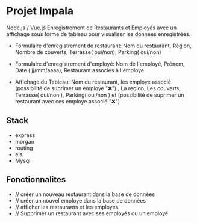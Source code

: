 # Projet Impala
Node.js / Vue.js 
Enregistrement de Restaurants et Employés avec un affichage sous forme de tableau pour visualiser les données enregistrées.

- Formulaire d'enregistrement de restaurant: Nom du restaurant, Région, Nombre de couverts, Terrasse( oui/non), Parking( oui/non)

- Formulaire d'enregistrement d'employé: Nom de l'employé, Prénom, Date ( jj/mm/aaaa), Restaurant associés à l'employe

- Affichage du Tableau: Nom du restaurant, les employe associé (possibilité de suprimer un employe "❌") ,
 La region, Les couverts, Terrasse( oui/non ), Parking( oui/non ) et (possibilité de suprimer un restaurant avec ces employe associé "❌")



## Stack
- express
- morgan
- routing
- ejs
- Mysql


## Fonctionnalites
- // créer un nouveau restaurant dans la base de données
- // créer un nouvel employe dans la base de données 
- // afficher les restaurants et les employés 
- // Supprimer un restaurant avec ses employés ou un employé